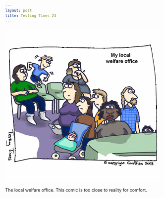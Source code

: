 ```yaml
---
layout: post
title: Testing Times 23
---
```

<img src="/images/tt0023.png">

The local welfare office. This comic is too close to reality for comfort. 